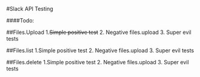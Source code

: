 #Slack API Testing

####Todo:

##Files.Upload
1.~~Simple positive test~~
2. Negative files.upload
3. Super evil tests

##Files.list
1.Simple positive test
2. Negative files.upload
3. Super evil tests

##Files.delete
1.Simple positive test
2. Negative files.upload
3. Super evil tests
